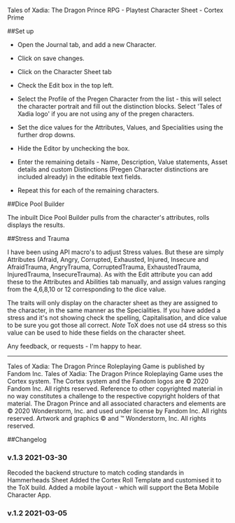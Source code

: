 Tales of Xadia: The Dragon Prince RPG - Playtest Character Sheet - Cortex Prime

##Set up

- Open the Journal tab, and add a new Character.
- Click on save changes.
- Click on the Character Sheet tab
- Check the Edit box in the top left. 
- Select the Profile of the Pregen Character from the list - this will select the character portrait and fill out the distinction blocks. Select 'Tales of Xadia logo' if you are not using any of the pregen characters.
- Set the dice values for the Attributes, Values, and Specialities using the further drop downs.
- Hide the Editor by unchecking the box.
- Enter the remaining details - Name, Description, Value statements, Asset details and custom Distinctions (Pregen Character distinctions are included already) in the editable text fields.

- Repeat this for each of the remaining characters.

##Dice Pool Builder

The inbuilt Dice Pool Builder pulls from the character's attributes, rolls displays the results.

##Stress and Trauma

I have been using API macro's to adjust Stress values. But these are simply Attributes (Afraid, Angry, Corrupted, Exhausted, Injured, Insecure and AfraidTrauma, AngryTrauma, CorruptedTrauma, ExhaustedTrauma, InjuredTrauma, InsecureTrauma).
As with the Edit attribute you can add these to the Attributes and Abilities tab manually, and assign values ranging from the 4,6,8,10 or 12 corresponding to the dice value.

The traits will only display on the character sheet as they are assigned to the character, in the same manner as the Specialities. If you have added a stress and it's not showing check the spelling, Capitalisation, and dice value to be sure you got those all correct.
*Note* ToX does not use d4 stress so this value can be used to hide these fields on the character sheet.

Any feedback, or requests - I'm happy to hear.

---

Tales of Xadia: The Dragon Prince Roleplaying Game is published by Fandom Inc.
Tales of Xadia: The Dragon Prince Roleplaying Game uses the Cortex system. The Cortex system and the Fandom logos are © 2020 Fandom Inc. All rights reserved. Reference to other copyrighted material in no way constitutes a challenge to the respective copyright holders of that material.
The Dragon Prince and all associated characters and elements are © 2020 Wonderstorm, Inc. and used under license by Fandom Inc. All rights reserved.
Artwork and graphics © and ™ Wonderstorm, Inc. All rights reserved.


##Changelog

### v.1.3 2021-03-30

Recoded the backend structure to match coding standards in Hammerheads Sheet
Added the Cortex Roll Template and customised it to the ToX build.
Added a mobile layout - which will support the Beta Mobile Character App.

### v.1.2 2021-03-05